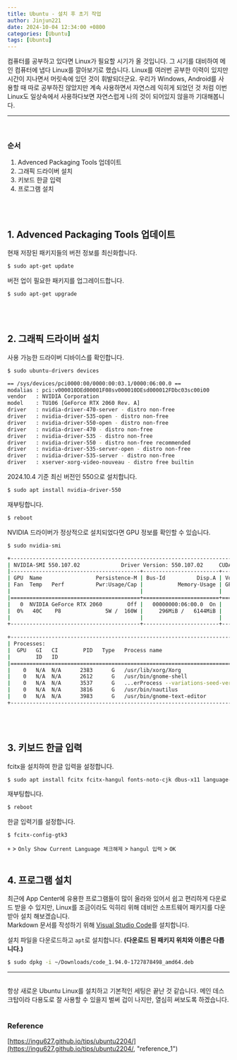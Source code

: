 ```yaml
---
title: Ubuntu - 설치 후 초기 작업
author: Jinjun221
date: 2024-10-04 12:34:00 +0800
categories: [Ubuntu]
tags: [Ubuntu]
---
```


컴퓨터를 공부하고 있다면 Linux가 필요할 시기가 올 것입니다. 그 시기를 대비하여 메인 컴퓨터에 냅다 Linux를 깔아보기로 했습니다. 
Linux를 여러번 공부한 이력이 있지만 시간이 지나면서 머릿속에 있던 것이 휘발되더군요. 
우리가 Windows, Android를 사용할 때 따로 공부하진 않았지만 계속 사용하면서 자연스레 익히게 되었던 것 처럼
이번 Linux도 일상속에서 사용하다보면 자연스럽게 나의 것이 되어있지 않을까 기대해봅니다.

---
<br/>

### 순서
1. Advenced Packaging Tools 업데이트
2. 그래픽 드라이버 설치
3. 키보드 한글 입력
4. 프로그램 설치

<br/>
<br/>

## **1. Advenced Packaging Tools 업데이트**
현재 저장된 패키지들의 버전 정보를 최신화합니다.  
``` bash
$ sudo apt-get update
```

버전 업이 필요한 패키지를 업그레이드합니다.  
``` bash
$ sudo apt-get upgrade
```
<br/>
<br/>

## **2. 그래픽 드라이버 설치**
사용 가능한 드라이버 디바이스를 확인합니다.  
``` bash
$ sudo ubuntu-drivers devices
```
``` bash
== /sys/devices/pci0000:00/0000:00:03.1/0000:06:00.0 ==
modalias : pci:v000010DEd00001F08sv000010DEsd000012FDbc03sc00i00
vendor   : NVIDIA Corporation
model    : TU106 [GeForce RTX 2060 Rev. A]
driver   : nvidia-driver-470-server - distro non-free
driver   : nvidia-driver-535-open - distro non-free
driver   : nvidia-driver-550-open - distro non-free
driver   : nvidia-driver-470 - distro non-free
driver   : nvidia-driver-535 - distro non-free
driver   : nvidia-driver-550 - distro non-free recommended
driver   : nvidia-driver-535-server-open - distro non-free
driver   : nvidia-driver-535-server - distro non-free
driver   : xserver-xorg-video-nouveau - distro free builtin
```

2024.10.4 기준 최신 버전인 550으로 설치합니다.  
``` bash
$ sudo apt install nvidia-driver-550
```

재부팅합니다.  
``` bash
$ reboot
```

NVIDIA 드라이버가 정상적으로 설치되었다면 GPU 정보를 확인할 수 있습니다.  
``` bash
$ sudo nvidia-smi
```
``` bash
+-----------------------------------------------------------------------------------------+
| NVIDIA-SMI 550.107.02             Driver Version: 550.107.02     CUDA Version: 12.4     |
|-----------------------------------------+------------------------+----------------------+
| GPU  Name                 Persistence-M | Bus-Id          Disp.A | Volatile Uncorr. ECC |
| Fan  Temp   Perf          Pwr:Usage/Cap |           Memory-Usage | GPU-Util  Compute M. |
|                                         |                        |               MIG M. |
|=========================================+========================+======================|
|   0  NVIDIA GeForce RTX 2060        Off |   00000000:06:00.0  On |                  N/A |
|  0%   40C    P8              5W /  160W |     296MiB /   6144MiB |      0%      Default |
|                                         |                        |                  N/A |
+-----------------------------------------+------------------------+----------------------+
                                                                                         
+-----------------------------------------------------------------------------------------+
| Processes:                                                                              |
|  GPU   GI   CI        PID   Type   Process name                              GPU Memory |
|        ID   ID                                                               Usage      |
|=========================================================================================|
|    0   N/A  N/A      2383      G   /usr/lib/xorg/Xorg                            126MiB |
|    0   N/A  N/A      2612      G   /usr/bin/gnome-shell                          102MiB |
|    0   N/A  N/A      3537      G   ...erProcess --variations-seed-version         44MiB |
|    0   N/A  N/A      3816      G   /usr/bin/nautilus                              11MiB |
|    0   N/A  N/A      3983      G   /usr/bin/gnome-text-editor                      8MiB |
+-----------------------------------------------------------------------------------------+

```
<br/>
<br/>

## **3. 키보드 한글 입력**
fcitx을 설치하여 한글 입력을 설정합니다.  
``` bash
$ sudo apt install fcitx fcitx-hangul fonts-noto-cjk dbus-x11 language-pack-ko
```

재부팅합니다.  
``` bash
$ reboot
```

한글 입력기를 설정합니다.  
``` bash
$ fcitx-config-gtk3
```
`+` > `Only Show Current Language 체크해제` > `hangul 입력` > `OK`
<br/>
<br/>

## **4. 프로그램 설치**
최근에 App Center에 유용한 프로그램들이 많이 올라와 있어서 쉽고 편리하게 다운로드 받을 수 있지만, Linux를 조금이라도 익히리 위해 데비안 소프트웨어 패키지를 다운받아 설치 해보겠습니다.  
Markdown 문서를 작성하기 위해 
[Visual Studio Code](https://code.visualstudio.com/download, "Code")를 설치합니다.  
  
설치 파일을 다운로드하고 `apt`로 설치합니다. **(다운로드 된 패키지 위치와 이름은 다릅니다.)**
``` bash
$ sudo dpkg -i ~/Downloads/code_1.94.0-1727878498_amd64.deb
```
---
<br/>
항상 새로운 Ubuntu Linux를 설치하고 기본적인 세팅은 끝난 것 같습니다. 메인 데스크탑이라 다용도로 잘 사용할 수 있을지 벌써 겁이 나지만, 열심히 써보도록 하겠습니다.
<br/>
<br/>  

### Reference
[https://ingu627.github.io/tips/ubuntu2204/](https://ingu627.github.io/tips/ubuntu2204/, "reference_1")
